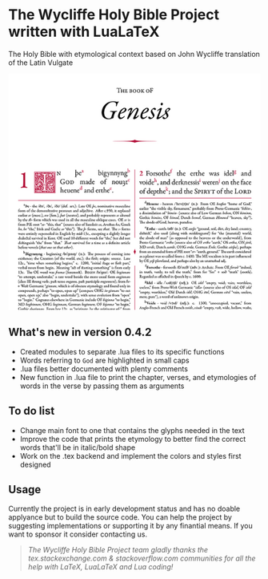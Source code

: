 # The Wycliffe Holy Bible Project written with LuaLaTeX
The Holy Bible with etymological context based on John Wycliffe translation of the Latin Vulgate

![Preview of what the project is going to look](/Resources/preview.jpg)

## What's new in version 0.4.2
* Created modules to separate .lua files to its specific functions
* Words referring to `God` are highlighted in small caps
* .lua files better documented with plenty comments
* New function in .lua file to print the chapter, verses, and etymologies of words in the verse by passing them as arguments

## To do list
* Change main font to one that contains the glyphs needed in the text
* Improve the code that prints the etymology to better find the correct words that'll be in italic/bold shape
* Work on the .tex backend and implement the colors and styles first designed

## Usage
Currently the project is in early development status and has no doable applyance but to build the source code. You can help the project by suggesting implementations or supporting it by any finantial means. If you want to sponsor it consider contacting us.

> _The Wycliffe Holy Bible Project team gladly thanks the tex.stackexchange.com & stackoverflow.com communities for all the help with LaTeX, LuaLaTeX and Lua coding!_
